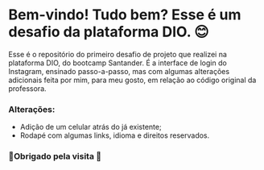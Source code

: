 # Bem-vindo! Tudo bem? Esse é um desafio da plataforma DIO. :blush:

Esse é o repositório do primeiro desafio de projeto que realizei na plataforma DIO, do bootcamp Santander. É a interface de login do Instagram, ensinado passo-a-passo, mas com algumas alterações adicionais feita por mim, para meu gosto, em relação ao código original da professora.

### Alterações:

- Adição de um celular atrás do já existente;
- Rodapé com algumas links, idioma e direitos reservados.

### :punch:Obrigado pela visita :punch: